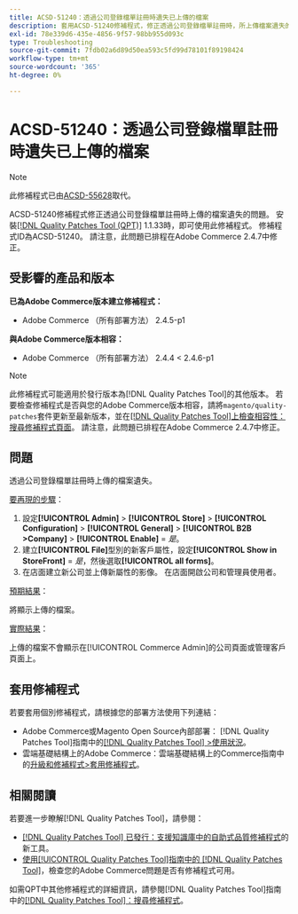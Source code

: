 ```yaml
---
title: ACSD-51240：透過公司登錄檔單註冊時遺失已上傳的檔案
description: 套用ACSD-51240修補程式，修正透過公司登錄檔單註冊時，所上傳檔案遺失的Adobe Commerce問題。
exl-id: 78e339d6-435e-4856-9f57-98bb955d093c
type: Troubleshooting
source-git-commit: 7fdb02a6d89d50ea593c5fd99d78101f89198424
workflow-type: tm+mt
source-wordcount: '365'
ht-degree: 0%

---
```


# ACSD-51240：透過公司登錄檔單註冊時遺失已上傳的檔案

>[!NOTE]
>
>此修補程式已由[ACSD-55628](/help/tools/quality-patches-tool/patches-available-in-qpt/v1-1-42/acsd-55628-upload-file-company-registration-form-replace-file-customer-attribute-storefront.md)取代。

ACSD-51240修補程式修正透過公司登錄檔單註冊時上傳的檔案遺失的問題。 安裝[[!DNL Quality Patches Tool (QPT)]](https://experienceleague.adobe.com/zh-hant/docs/commerce-operations/tools/quality-patches-tool/quality-patches-tool-to-self-serve-quality-patches) 1.1.33時，即可使用此修補程式。 修補程式ID為ACSD-51240。 請注意，此問題已排程在Adobe Commerce 2.4.7中修正。

## 受影響的產品和版本

**已為Adobe Commerce版本建立修補程式：**

* Adobe Commerce （所有部署方法） 2.4.5-p1

**與Adobe Commerce版本相容：**

* Adobe Commerce （所有部署方法） 2.4.4 &lt; 2.4.6-p1

>[!NOTE]
>
>此修補程式可能適用於發行版本為[!DNL Quality Patches Tool]的其他版本。 若要檢查修補程式是否與您的Adobe Commerce版本相容，請將`magento/quality-patches`套件更新至最新版本，並在[[!DNL Quality Patches Tool]上檢查相容性：搜尋修補程式頁面](<https://experienceleague.adobe.com/tools/commerce-quality-patches/index.html?lang=zh-Hant>)。 請注意，此問題已排程在Adobe Commerce 2.4.7中修正。

## 問題

透過公司登錄檔單註冊時上傳的檔案遺失。

<u>要再現的步驟</u>：

1. 設定&#x200B;**[!UICONTROL Admin]** > **[!UICONTROL Store]** > **[!UICONTROL Configuration]** > **[!UICONTROL General]** > **[!UICONTROL B2B >Company]** > **[!UICONTROL Enable]** = *是*。
1. 建立&#x200B;**[!UICONTROL File]**&#x200B;型別的新客戶屬性，設定&#x200B;**[!UICONTROL Show in StoreFront]** = *是*，然後選取&#x200B;**[!UICONTROL all forms]**。
1. 在店面建立新公司並上傳新屬性的影像。
在店面開啟公司和管理員使用者。

<u>預期結果</u>：

將顯示上傳的檔案。

<u>實際結果</u>：

上傳的檔案不會顯示在[!UICONTROL Commerce Admin]的公司頁面或管理客戶頁面上。

## 套用修補程式

若要套用個別修補程式，請根據您的部署方法使用下列連結：

* Adobe Commerce或Magento Open Source內部部署： [!DNL Quality Patches Tool]指南中的[[!DNL Quality Patches Tool] >使用狀況](/help/tools/quality-patches-tool/usage.md)。
* 雲端基礎結構上的Adobe Commerce：雲端基礎結構上的Commerce指南中的[升級和修補程式>套用修補程式](https://experienceleague.adobe.com/docs/commerce-cloud-service/user-guide/develop/upgrade/apply-patches.html?lang=zh-Hant)。

## 相關閱讀

若要進一步瞭解[!DNL Quality Patches Tool]，請參閱：

* [[!DNL Quality Patches Tool] 已發行：支援知識庫中的自助式品質修補程式](https://experienceleague.adobe.com/zh-hant/docs/commerce-operations/tools/quality-patches-tool/quality-patches-tool-to-self-serve-quality-patches)的新工具。
* [使用[!UICONTROL Quality Patches Tool]指南中的 [!DNL Quality Patches Tool]](/help/tools/quality-patches-tool/patches-available-in-qpt/check-patch-for-magento-issue-with-magento-quality-patches.md)，檢查您的Adobe Commerce問題是否有修補程式可用。


如需QPT中其他修補程式的詳細資訊，請參閱[!DNL Quality Patches Tool]指南中的[[!DNL Quality Patches Tool]：搜尋修補程式](https://experienceleague.adobe.com/tools/commerce-quality-patches/index.html?lang=zh-Hant)。
